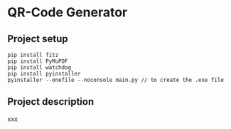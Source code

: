 # QR-Code Generator

## Project setup

```
pip install fitz
pip install PyMuPDF
pip install watchdog
pip install pyinstaller
pyinstaller --onefile --noconsole main.py // to create the .exe file
```

## Project description

xxx

